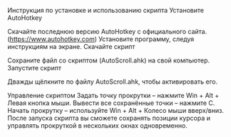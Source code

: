 Инструкция по установке и использованию скрипта
Установите AutoHotkey

Скачайте последнюю версию AutoHotkey с официального сайта.(https://www.autohotkey.com)
Установите программу, следуя инструкциям на экране.
Скачайте скрипт

Сохраните файл со скриптом (AutoScroll.ahk) на свой компьютер.
Запустите скрипт

Дважды щёлкните по файлу AutoScroll.ahk, чтобы активировать его.

Управление скриптом
Задать точку прокрутки – нажмите Win + Alt + Левая кнопка мыши.
Вывести все сохранённые точки – нажмите C.
Начать прокрутку – используйте Win + Alt + Колесо мыши вверх/вниз.
После запуска скрипта вы сможете сохранять позиции курсора и управлять прокруткой в нескольких окнах одновременно.
